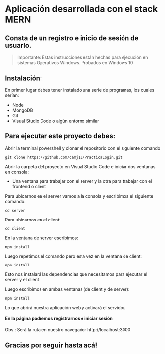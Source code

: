 # Aplicación desarrollada con el stack MERN
## Consta de un registro e inicio de sesión de usuario.


> Importante: Estas instrucciones están hechas para ejecución en sistemas Operativos Windows. Probados en Windows 10


## Instalación:

En primer lugar debes tener instalado una serie de programas, los cuales serían:

- Node
- MongoDB
- Git
- Visual Studio Code o algún entorno similar



## Para ejecutar este proyecto debes:

Abrir la terminal powershell y clonar el repositorio con el siguiente comando

```
git clone https://github.com/camj10/PracticaLogin.git
```
Abrir la carpeta del proyecto en Visual Studio Code e iniciar dos ventanas en consola: 
- Una ventana para trabajar con el server y la otra para trabajar con el frontend o client

Para ubicarnos en el server vamos a la consola y escribimos el siguiente comando:

```
cd server
```
Para ubicarnos en el client:

```
cd client
```
En la ventana de server escribimos:
```
npm install
```

Luego repetimos el comando pero esta vez en la ventana de client:
```
npm install
```
Esto nos instalará las dependencias que necesitamos para ejecutar el server y el client

Luego escribimos en ambas ventanas (de client y de server):
```
npm install
```
Lo que abrirá nuestra aplicación web y activará el servidor.

#### En la página podremos registrarnos e iniciar sesión 
Obs.: Será la ruta en nuestro navegador http://localhost:3000 
## Gracias por seguir hasta acá!


